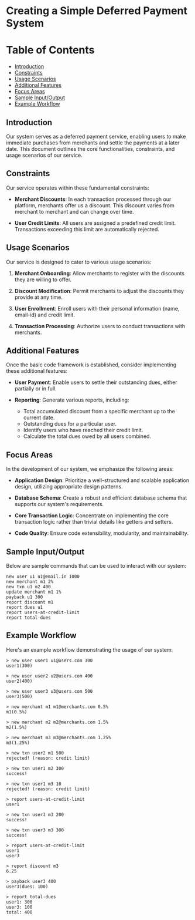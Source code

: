 # Creating a Simple Deferred Payment System

# Table of Contents
- [Introduction](#introduction)
- [Constraints](#constraints)
- [Usage Scenarios](#usage-scenarios)
- [Additional Features](#additional-features)
- [Focus Areas](#focus-areas)
- [Sample Input/Output](#sample-inputoutput)
- [Example Workflow](#example-workflow)

## Introduction

Our system serves as a deferred payment service, enabling users to make immediate purchases from merchants and settle the payments at a later date. This document outlines the core functionalities, constraints, and usage scenarios of our service.

## Constraints

Our service operates within these fundamental constraints:

- **Merchant Discounts**: In each transaction processed through our platform, merchants offer us a discount. This discount varies from merchant to merchant and can change over time.

- **User Credit Limits**: All users are assigned a predefined credit limit. Transactions exceeding this limit are automatically rejected.

## Usage Scenarios

Our service is designed to cater to various usage scenarios:

1. **Merchant Onboarding**: Allow merchants to register with the discounts they are willing to offer.

2. **Discount Modification**: Permit merchants to adjust the discounts they provide at any time.

3. **User Enrollment**: Enroll users with their personal information (name, email-id) and credit limit.

4. **Transaction Processing**: Authorize users to conduct transactions with merchants.

## Additional Features

Once the basic code framework is established, consider implementing these additional features:

- **User Payment**: Enable users to settle their outstanding dues, either partially or in full.

- **Reporting**: Generate various reports, including:
    - Total accumulated discount from a specific merchant up to the current date.
    - Outstanding dues for a particular user.
    - Identify users who have reached their credit limit.
    - Calculate the total dues owed by all users combined.

## Focus Areas

In the development of our system, we emphasize the following areas:

- **Application Design**: Prioritize a well-structured and scalable application design, utilizing appropriate design patterns.

- **Database Schema**: Create a robust and efficient database schema that supports our system's requirements.

- **Core Transaction Logic**: Concentrate on implementing the core transaction logic rather than trivial details like getters and setters.

- **Code Quality**: Ensure code extensibility, modularity, and maintainability.

## Sample Input/Output

Below are sample commands that can be used to interact with our system:

```plaintext
new user u1 u1@email.in 1000
new merchant m1 2%
new txn u1 m2 400
update merchant m1 1%
payback u1 300
report discount m1
report dues u1
report users-at-credit-limit
report total-dues
```

## Example Workflow

Here's an example workflow demonstrating the usage of our system:

```plaintext
> new user user1 u1@users.com 300
user1(300)

> new user user2 u2@users.com 400
user2(400)

> new user user3 u3@users.com 500
user3(500)

> new merchant m1 m1@merchants.com 0.5%
m1(0.5%)

> new merchant m2 m2@merchants.com 1.5%
m2(1.5%)

> new merchant m3 m3@merchants.com 1.25%
m3(1.25%)

> new txn user2 m1 500
rejected! (reason: credit limit)

> new txn user1 m2 300
success!

> new txn user1 m3 10
rejected! (reason: credit limit)

> report users-at-credit-limit
user1

> new txn user3 m3 200
success!

> new txn user3 m3 300
success!

> report users-at-credit-limit
user1
user3

> report discount m3
6.25

> payback user3 400
user3(dues: 100)

> report total-dues
user1: 300
user3: 100
total: 400
```